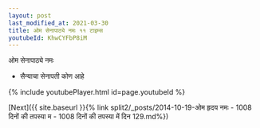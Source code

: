 ```yaml
---
layout: post
last_modified_at: 2021-03-30
title: ओम सेनापाठ्ये नमः ११ टाइम्स
youtubeId: KhwCYFbP8iM
---
```

 
 
 ओम सेनापाठ्ये नमः  
 
 -  सैन्याचा सेनापती कोण आहे 
 
  
 
  
 
 
 
 
 
 


{% include youtubePlayer.html id=page.youtubeId %}
 
[Next]({{ site.baseurl }}{% link  split2/_posts/2014-10-19-ओम हृदय नमः - 1008 दिनों की तपस्या म - 1008 दिनों की तपस्या में दिन 129.md%})
 
